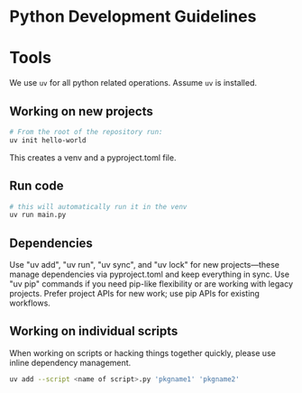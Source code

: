 # Python Development Guidelines

# Tools

We use `uv` for all python related operations. Assume `uv` is installed.

## Working on new projects

```bash
# From the root of the repository run:
uv init hello-world
```

This creates a venv and a pyproject.toml file.

## Run code

```bash
# this will automatically run it in the venv
uv run main.py
```

## Dependencies

Use "uv add", "uv run", "uv sync", and "uv lock" for new projects—these manage dependencies via pyproject.toml and keep everything in sync. Use "uv pip" commands if you need pip-like flexibility or are working with legacy projects. Prefer project APIs for new work; use pip APIs for existing workflows.

## Working on individual scripts

When working on scripts or hacking things together quickly, please use inline dependency management.

```bash
uv add --script <name of script>.py 'pkgname1' 'pkgname2'
```
